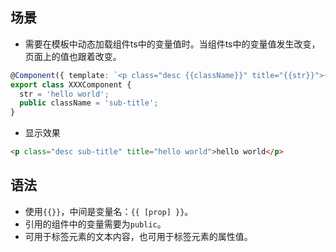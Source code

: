 ## 场景
- 需要在模板中动态加载组件ts中的变量值时。当组件ts中的变量值发生改变，页面上的值也跟着改变。

```ts
@Component({ template: `<p class="desc {{className}}" title="{{str}}">{{str}}</p>` })
export class XXXComponent {
  str = 'hello world';
  public className = 'sub-title';
}
```
- 显示效果
```html
<p class="desc sub-title" title="hello world">hello world</p>
```

## 语法
- 使用`{{}}`，中间是变量名：`{{ [prop] }}`。
- 引用的组件中的变量需要为`public`。
- 可用于标签元素的文本内容，也可用于标签元素的属性值。

